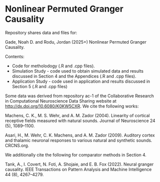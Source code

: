 # Nonlinear Permuted Granger Causality
Repository shares data and files for:

Gade, Noah D. and Rodu, Jordan (2025+) Nonlinear Permuted Granger Causality.

Contents:
- Code for metholodogy (.R and .cpp files).
- Simulation Study - code used to obtain simulated data and results discussed in Section 4 and the Appendices (.R and .cpp files).
- Application Study - code used in application and results discussed in Section 5 (.R and .cpp files)

Some data was derived from repository ac-1 of the Collaborative Research in Computational Neuroscience Data Sharing website at http://dx.doi.org/10.6080/K0KW5CXR. We cite the following works:

  Machens, C. K., M. S. Wehr, and A. M. Zador (2004). Linearity of cortical receptive fields measured with natural sounds. Journal of Neuroscience 24 (5), 1089–1100.

  Asari, H., M. Wehr, C. K. Machens, and A. M. Zador (2009). Auditory cortex and thalamic neuronal responses to various natural and synthetic sounds. CRCNS.org.

We additionally cite the following for comparator methods in Section 4.

  Tank, A., I. Covert, N. Foti, A. Shojaie, and E. B. Fox (2022). Neural granger causality. IEEE Transactions on Pattern Analysis and Machine Intelligence 44 (8), 4267–4279.
